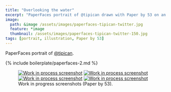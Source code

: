 ```yaml
---
title: "Overlooking the water"
excerpt: "PaperFaces portrait of @tipican drawn with Paper by 53 on an iPad."
image: 
  path: &image /assets/images/paperfaces-tipican-twitter.jpg 
  feature: *image
  thumbnail: /assets/images/paperfaces-tipican-twitter-150.jpg
tags: [portrait, illustration, Paper by 53]
---
```


PaperFaces portrait of [@tipican](http://twitter.com/tipican).

{% include boilerplate/paperfaces-2.md %}

<figure class="half">
	<a href="/assets/images/paperfaces-tipican-process-1-lg.jpg"><img src="/assets/images/paperfaces-tipican-process-1-600.jpg" alt="Work in process screenshot"></a>
	<a href="/assets/images/paperfaces-tipican-process-2-lg.jpg"><img src="/assets/images/paperfaces-tipican-process-2-600.jpg" alt="Work in process screenshot"></a>
	<a href="/assets/images/paperfaces-tipican-process-3-lg.jpg"><img src="/assets/images/paperfaces-tipican-process-3-600.jpg" alt="Work in process screenshot"></a>
	<a href="/assets/images/paperfaces-tipican-process-4-lg.jpg"><img src="/assets/images/paperfaces-tipican-process-4-600.jpg" alt="Work in process screenshot"></a>
	<figcaption>Work in progress screenshots (Paper by 53).</figcaption>
</figure>
